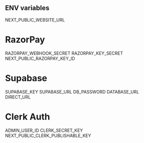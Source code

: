## ENV variables

NEXT_PUBLIC_WEBSITE_URL

# RazorPay

RAZORPAY_WEBHOOK_SECRET
RAZORPAY_KEY_SECRET
NEXT_PUBLIC_RAZORPAY_KEY_ID

# Supabase

SUPABASE_KEY
SUPABASE_URL
DB_PASSWORD
DATABASE_URL
DIRECT_URL

# Clerk Auth

ADMIN_USER_ID
CLERK_SECRET_KEY
NEXT_PUBLIC_CLERK_PUBLISHABLE_KEY
